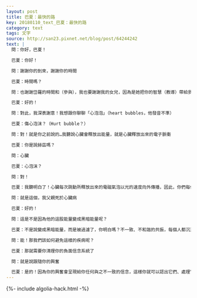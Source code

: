 ```yaml
---
layout: post
title: 巴夏：最快的路
key: 20180110_text_巴夏：最快的路
category: text
tags: 文字
source: http://san23.pixnet.net/blog/post/64244242
text: |
  問：你好，巴夏！

  巴夏：你好！

  問：謝謝你的到來，謝謝你的時間

  巴夏：時間嗎？

  問：也謝謝岱羅的時間和（參與），我也要謝謝我的女兒，因為是她把你的智慧（教導）帶給我的

  巴夏：好的！

  問：對此，我深表謝意！我想跟你聊聊「心泡泡」（heart bubbles，他發音不準）

  巴夏：傷心泡沫？（Hurt bubble？）

  問：對！就是你之前說的…我聽說心臟會釋放出能量，就是心臟釋放出來的電子脈衝

  巴夏：你是說赫茲嗎？

  問：心臟

  巴夏：心泡沫？

  問：對！

  巴夏：我聽明白了！心臟每次跳動所釋放出來的電磁氣泡以光的速度向外傳播，因此，你們每個人都沉浸在其他人的「心泡泡能量」中

  問：就是這個，我父親死於心臟病

  巴夏：好的！

  問：這是不是因為他的這股能量變成黑暗能量呢？

  巴夏：不是說變成黑暗能量，而是被過濾了，你明白嗎？不一致、不和諧的共振，每個人都沉浸在「心泡泡能量」當中，這些能量流經你父親的人格架構時，由於被他的信念系統所過濾，使得他的能量變得紊亂與不一致，從而造成他身體和心臟的不和諧的振動（即心臟病的症狀），你能理解了嗎？

  問：能！那我們該如何避免這樣的疾病呢？

  巴夏：那就需要你清理你的負面信念系統了

  問：就是說跟隨你的興奮

  巴夏：是的！因為你的興奮會呈現給你任何與之不一致的信念，這樣你就可以認出它們、處理它們並釋放它們，你可以用的法門有很多，但跟隨你的興奮是最快的方式之一。
---
```


{%- include algolia-hack.html -%}
